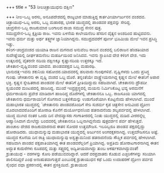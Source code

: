 +++
title = "53 ನೀಲಚಿತ್ರಾಯುಧನು ದಕ್ಷಿಣ"

+++
ನೀಲ-ಒಬ್ಬ ಅರಸು, ಅನೂಪದೇಶದಲ್ಲಿ ರಾಜ್ಯಭಾರ ಮಾಡುತ್ತಿದ್ದ ಕಾರ್ತವೀರ್ಯಾರ್ಜುನನ ವಂಶದವ.  
ಚಿತ್ರಾಯುಧ-ಒಬ್ಬ ಅರಸು, ಒಬ್ಬ ಮಹಾರಥ, ಭಾರತ ಯುದ್ಧದಲ್ಲಿ ಪಾಂಡವರ ಪಕ್ಷವನ್ನು ಸೇರಿದ್ದ.  
ಚಂದ್ರಸೇನ-ಒಬ್ಬ ರಾಜಕುಮಾರ ಬಂಗಾಲದ ರಾಜಾ ಸಮುದ್ರ ಸೇನನ ಪುತ್ರ.  
ಸಮುದ್ರಸೇನ-ಒಬ್ಬ ಕ್ಷತ್ರಿಯ ರಾಜ. ಇವನು ಏಳನೆಯ ಕಾಲೇಯನೆಂಬ ಹೆಸರಿನ ದೈತ್ಯನ ಅಂಶದಿಂದ ಹುಟ್ಟಿದವನು. ಇವನು ಧರ್ಮ ಮತ್ತು ಅರ್ಥ ತತ್ತ್ವಗಳ ಜ್ಞಾನಿಯಾಗಿದ್ದನು. ಸಮುದ್ರದವರೆಗೆ ಪೂರ್ಣ ಭೂಮಿಯ ಮೇಲೆ ಇವನ ಪ್ರಸಿದ್ಧಿ ಇತ್ತು.   
ಕಳಿಂಗ-ಚಂದ್ರವಂಶದ ಯಯಾತಿ ರಾಜನ ಮಗನಾದ ಅನುವೆಂಬ ರಾಜನ ವಂಶದಲ್ಲಿ ಬಲಿರಾಜನ ಹೆಂಡತಿಯಾದ ಸುದೇಷ್ಣೆಯಲ್ಲಿ ದೀರ್ಘತಮನೆಂಬ ಮಹರ್ಷಿಯಿಂದ ಜನಿಸಿದವ. ಇವನು ಸ್ಥಾಪಿಸಿದ ದೇಶ ಕಳಿಂಗ ದೇಶ. ಇದು ಉತ್ಕಲದಲ್ಲಿ ವೈತರಣೀ ನದಿಯ ದಕ್ಷಿಣಕ್ಕೂ ಕೃಷ್ಣಾನದಿಯ ಉತ್ತರಕ್ಕೂ ಇದೆ.   
ಚೇಕಿತಾನ-ವೃಷ್ಣಿವಂಶದ ಯಾದವ. ಪಾಂಡವಪಕ್ಷದ ಒಬ್ಬ ಮಹಾರಥಿ.  
ಭಾನುದತ್ತ-ಇವನು ಶಕುನಿಯ ಸಹೋದರ.ಯಾದವರಲ್ಲಿ ಹಲವಾರು ಗುಂಪುಗಳಿವೆ. ವೃಷ್ಣಿಗಳದು ಒಂದು ಪ್ರಸಿದ್ಧ ಗುಂಪು. ಚೇಕಿತಾನನು ಈ ವೃಷ್ಣಿ ವಂಶದ ಒಬ್ಬ ದೊರೆ. ತನ್ನಂತೆಯೇ ವಾಷ್ರ್ಣೇಯನಾಗಿದ್ದ ಕೃಷ್ಣನ ಮೇಲೆ ಈತನಿಗೆ ಅಪಾರ ಭಕ್ತಿ. ಕೃಷ್ಣನ ಸ್ನೇಹಿತರಾದ ಪಾಂಡವರ ಮೇಲೆ ಈತನಿಗೆ ಪ್ರೀತಿಯಿದ್ದುದು ಸಹಜವಾಗಿದೆ. ಚೇಕಿತಾನನು ದ್ರೌಪದೀ ಸ್ವಯಂವರ ಮಂಟಪದಲ್ಲಿ ಹಾಜರಿದ್ದ. ಮುಂದೆ ಇಂದ್ರಪ್ರಸ್ಥದಲ್ಲಿ ಮಯನು ನಿರ್ಮಿಸಿಕೊಟ್ಟ ಭವ್ಯ ಅರಮನೆಗೆ ಧರ್ಮರಾಯನು ಪ್ರವೇಶ ಮಾಡಿದಾಗ ಹಾಜರಿದ್ದ ದೊರೆಗಳಲ್ಲಿ ಚೇಕಿತಾನನೂ ಒಬ್ಬ. ರಾಜಸೂಯ ಯಾಗದಲ್ಲಿ ಚೇಕಿತಾನನು ಧರ್ಮರಾಯನಿಗೆ ಸೊಗಸಾದ ಬತ್ತಳಿಕೆಯನ್ನು ಉಡುಗೊರೆಯಾಗಿ ಕೊಟ್ಟನೆಂದು ಹೇಳಲಾಗಿದೆ. ಮುಂದೆ ಮಹಾಭಾರತ ಯುದ್ಧದಲ್ಲಿ `ಚೇಕಿತಾನನು ಪಾಂಡವರೊಂದಿಗೆ ಸೇರಿ ಸುಶರ್ಮ ಕೃಪ ಚಿತ್ರಸೇನ ಅನುವಿಂದ ದ್ರೋಣ ಮೊದಲಾದವರೊಂದಿಗೆ ಹೋರಾಡಿ ಕೊನೆಗೆ ದುರ್ಯೋಧನನಿಂದ ಹತನಾದನೆಂದು ಶಲ್ಯಪರ್ವದಲ್ಲಿ ಹೇಳಲಾಗಿದೆ.  
ಯುದ್ಧ ಮುಗಿದ ನಂತರ ಒಂದು ದಿನ ವೇದವ್ಯಾಸರು ಗಂಗಾತೀರದಲ್ಲಿ ನಿಂತು ಯುದ್ಧದಲ್ಲಿ ಮಡಿದ ವೀರರನ್ನೆಲ್ಲ ಆಹ್ವಾನಿಸಿದಾಗ ಮೇಲೆದ್ದು ಬಂದವರಲ್ಲಿ ಚೇಕಿತಾನನೂ ಒಬ್ಬನಾಗಿದ್ದನೆಂದು ಪುತ್ರದರ್ಶನ ಪರ್ವ ಹೇಳುತ್ತದೆ.  
ಪಾಂಚಾಲ ದೇಶದ ರಾಜಕುಮಾರನಾದ ಈತನ ಸೋದರ ಉತ್ತಮೌಜಸ. ಇಬರಿಬ್ಬರೂ ಪಾಂಡವ ಪಕ್ಷದಲ್ಲಿದ್ದು ಹೋರಾಡಿದರು. ಯುಧಾಮನ್ಯುವು ಮಹಾಭಾರತ ಯುದ್ಧದಲ್ಲಿ ಅರ್ಜುನನ ಅಂಗರಕ್ಷಕನಾಗಿದ್ದ. ಉತ್ತಮೌಜಸನೂ ಅಷ್ಟೆ. ಯುದ್ಧದ ಕೊನೆಯ ದಿನ ರಾತ್ರಿ ಯುಧಾಮನ್ಯುವು ಅಶ್ವತ್ಥಾಮನಿಂದ ಹತನಾದನೆಂದು ಸೌಪ್ತಿಕ ಪರ್ವದಲ್ಲಿ ಹೇಳಲಾಗಿದೆ. ಸಹಜವಾಗಿ ಪಾಂಡವ ಪಕ್ಷಪಾತಿಯಾಗಿದ್ದ ಈತ ಪಾಂಡವರೆಲ್ಲರಿಗೆ ಪ್ರಿಯಾಗಿದ್ದ. ಅಪ್ರತಿಮ ಹೋರಾಟಗಾರನಾಗಿದ್ದ ಈತನ ಅದ್ಭುತ ಕುದುರೆಗಳು ರೂಪದಲ್ಲಿ ಮತ್ತು ಸತ್ತ್ವದಲ್ಲಿ ಅದ್ವಿತೀಯವಾಗಿದ್ದು ತುಂಬ ಆಕರ್ಷಕವಾಗಿದ್ದುವಂತೆ!  
ಶ್ರುತಾಯುಧ - ವರಗಳನ್ನು ಕೋರಿ ಪಡೆಯುವವರಿದ್ದಾರೆ. ಆದರೆ ವರಪ್ರದಾತರು ಕೊಡುವ ಎಚ್ಚರಿಕೆಗಳನ್ನು ಸರಿಯಾಗಿ ಪಾಲಿಸದಿದ್ದರೆ ಎಂಥ ಅನಾಹುತವಾಗುತ್ತದೆ ಎಂಬುದಕ್ಕೆ ಶ್ರುತಾಯುಧನ ಕಥೆ ಒಂದು ಉದಾಹರಣೆ ದ್ರೋಣ ಪರ್ವದ ಸೈಂಧವ ವಧಾ ಪ್ರಕರಣದಲ್ಲಿ ಈತನ ಪ್ರಸಕ್ತಿಯಿದೆ. ಶ್ರುತಾಯುದ
